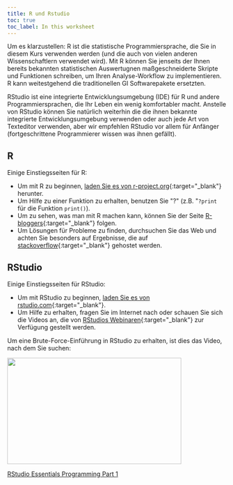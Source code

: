 ```yaml
---
title: R und Rstudio
toc: true
toc_label: In this worksheet
---
```


Um es klarzustellen: R ist die statistische Programmiersprache, die Sie in diesem Kurs verwenden werden (und die auch von vielen anderen Wissenschaftlern verwendet wird). 
Mit R können Sie jenseits der Ihnen bereits bekannten statistischen Auswertugnen maßgeschneiderte Skripte und Funktionen schreiben, um Ihren Analyse-Workflow zu implementieren. R kann weitestgehend die traditionellen GI Softwarepakete ersetzten.

RStudio ist eine integrierte Entwicklungsumgebung (IDE) für R und andere Programmiersprachen, die Ihr Leben ein wenig komfortabler macht. Anstelle von RStudio können Sie natürlich weiterhin die die ihnen bekannte integrierte Entwicklungsumgebung verwenden oder auch jede Art von Texteditor verwenden, aber wir empfehlen RStudio vor allem für Anfänger (fortgeschrittene Programmierer wissen was ihnen gefällt).

## R
Einige Einstiegsseiten für R:
  * Um mit R zu beginnen, [laden Sie es von r-project.org](https://www.r-project.org/){:target="_blank"} herunter.
  * Um Hilfe zu einer Funktion zu erhalten, benutzen Sie "?" (z.B. "`?print` für die Funktion `print()`).
  * Um zu sehen, was man mit R machen kann, können Sie der Seite [R-bloggers](https://www.r-bloggers.com/){:target="_blank"} folgen.
  * Um Lösungen für Probleme zu finden, durchsuchen Sie das Web und achten Sie besonders auf Ergebnisse, die auf [stackoverflow](https://stackoverflow.com){:target="_blank"} gehostet werden.
  

## RStudio
Einige Einstiegsseiten für RStudio:
  * Um mit RStudio zu beginnen, [laden Sie es von rstudio.com](https://www.rstudio.com/){:target="_blank"}.
  * Um Hilfe zu erhalten, fragen Sie im Internet nach oder schauen Sie sich die Videos an, die von [RStudios Webinaren](https://resources.rstudio.com/webinars){:target="_blank"} zur Verfügung gestellt werden.

Um eine Brute-Force-Einführung in RStudio zu erhalten, ist dies das Video, nach dem Sie suchen:

<p><a href="https://resources.rstudio.com/wistia-rstudio-essentials-2/rstudioessentialsprogrammingpart1-2?wvideo=k8kz4e0p2v"><img src="https://embedwistia-a.akamaihd.net/deliveries/85f90f89c20cf329c8e6091508fe44c045e70167.jpg?image_play_button_size=2x&amp;image_crop_resized=960x585&amp;image_play_button=1&amp;image_play_button_color=4287c7e0" width="400" height="243.75" style="width: 400px; height: 243.75px;"></a></p><p><a href="https://resources.rstudio.com/wistia-rstudio-essentials-2/rstudioessentialsprogrammingpart1-2?wvideo=k8kz4e0p2v">RStudio Essentials Programming Part 1</a></p>

